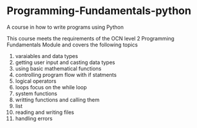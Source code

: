 # Programming-Fundamentals-python
A course in how to write programs using Python

This course meets the requirements of the OCN level 2 Programming Fundamentals Module and covers the following topics
1. varaiables and data types
2. getting user input and casting data types
3. using basic mathematical functions
4. controlling program flow with if statments
5. logical operators 
6. loops focus on the while loop
7. system functions
8. writting functions and calling them
9. list
10. reading and writing files
11. handling errors
